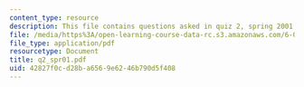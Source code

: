 ```yaml
---
content_type: resource
description: This file contains questions asked in quiz 2, spring 2001.
file: /media/https%3A/open-learning-course-data-rc.s3.amazonaws.com/6-012-microelectronic-devices-and-circuits-fall-2005/42827f0cd28ba6569e6246b790d5f408_q2_spr01.pdf
file_type: application/pdf
resourcetype: Document
title: q2_spr01.pdf
uid: 42827f0c-d28b-a656-9e62-46b790d5f408
---
```

